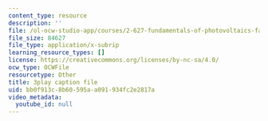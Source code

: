 ```yaml
---
content_type: resource
description: ''
file: /ol-ocw-studio-app/courses/2-627-fundamentals-of-photovoltaics-fall-2013/bb0f913c8b60595aa091934fc2e2817a_lLcDbHI5KGU.vtt
file_size: 84627
file_type: application/x-subrip
learning_resource_types: []
license: https://creativecommons.org/licenses/by-nc-sa/4.0/
ocw_type: OCWFile
resourcetype: Other
title: 3play caption file
uid: bb0f913c-8b60-595a-a091-934fc2e2817a
video_metadata:
  youtube_id: null
---
```

